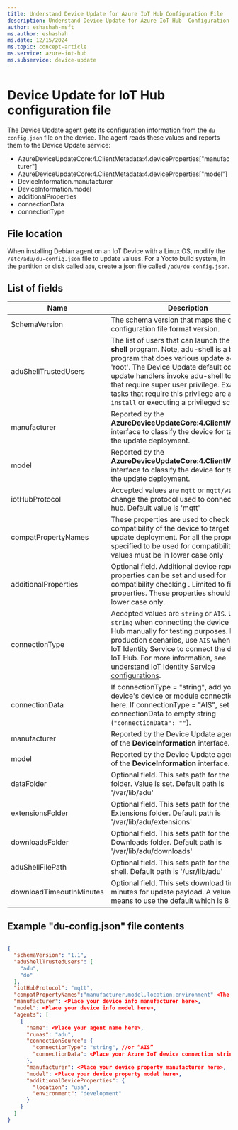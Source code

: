 ```yaml
---
title: Understand Device Update for Azure IoT Hub Configuration File
description: Understand Device Update for Azure IoT Hub  Configuration File.
author: eshashah-msft
ms.author: eshashah
ms.date: 12/15/2024
ms.topic: concept-article
ms.service: azure-iot-hub
ms.subservice: device-update
---
```


# Device Update for IoT Hub configuration file

The Device Update agent gets its configuration information from the `du-config.json` file on the device. The agent reads these values and reports them to the Device Update service:

* AzureDeviceUpdateCore:4.ClientMetadata:4.deviceProperties["manufacturer"]
* AzureDeviceUpdateCore:4.ClientMetadata:4.deviceProperties["model"]
* DeviceInformation.manufacturer
* DeviceInformation.model
* additionalProperties
* connectionData
* connectionType

## File location

When installing Debian agent on an IoT Device with a Linux OS, modify the `/etc/adu/du-config.json` file to update values. For a Yocto build system, in the partition or disk called `adu`, create a json file called `/adu/du-config.json`.

## List of fields

| Name |Description |
|-----------|--------------------|
| SchemaVersion | The schema version that maps the current configuration file format version. |
| aduShellTrustedUsers | The list of users that can launch the **adu-shell** program. Note, adu-shell is a broker program that does various update actions as 'root'. The Device Update default content update handlers invoke adu-shell to do tasks that require super user privilege. Examples of tasks that require this privilege are `apt-get install` or executing a privileged script. |
| manufacturer | Reported by the **AzureDeviceUpdateCore:4.ClientMetadata:4** interface to classify the device for targeting the update deployment. |
| model | Reported by the **AzureDeviceUpdateCore:4.ClientMetadata:4** interface to classify the device for targeting the update deployment. |
| iotHubProtocol| Accepted values are `mqtt` or `mqtt/ws` to change the protocol used to connect with IoT hub. Default value is 'mqtt' |
| compatPropertyNames | These properties are used to check for compatibility of the device to target the update deployment. For all the properties specified to be used for compatibility, the values must be in lower case only |
| additionalProperties | Optional field. Additional device reported properties can be set and used for compatibility checking . Limited to five device properties. These properties should be in lower case only. |
| connectionType | Accepted values are `string` or `AIS`. Use `string` when connecting the device to IoT Hub manually for testing purposes. For production scenarios, use `AIS` when using the IoT Identity Service to connect the device to IoT Hub. For more information, see [understand IoT Identity Service configurations](https://azure.github.io/iot-identity-service/configuration.html). |
| connectionData  |If connectionType = "string", add your IoT device's device or module connection string here. If connectionType = "AIS", set the connectionData to empty string (`"connectionData": ""`). |
| manufacturer | Reported by the Device Update agent as part of the **DeviceInformation** interface. |
| model | Reported by the Device Update agent as part of the **DeviceInformation** interface. |
|dataFolder| Optional field. This sets path for the ADU Data folder. Value is set. Default path is '/var/lib/adu'| 
|extensionsFolder| Optional field. This sets path for the ADU Extensions folder. Default path is '/var/lib/adu/extensions'|
|downloadsFolder| Optional field. This sets path for the ADU Downloads folder. Default path is '/var/lib/adu/downloads'|
|aduShellFilePath| Optional field. This sets path for the ADU shell. Default path is '/usr/lib/adu'|
|downloadTimeoutInMinutes| Optional field. This sets download timeout in minutes for update payload. A value of zero means to use the default which is 8 hours.|

## Example "du-config.json" file contents

```json

{
  "schemaVersion": "1.1",
  "aduShellTrustedUsers": [
    "adu",
    "do"
  ],
  "iotHubProtocol": "mqtt",
  "compatPropertyNames":"manufacturer,model,location,environment" <The property values must be in lower case only>,
  "manufacturer": <Place your device info manufacturer here>,
  "model": <Place your device info model here>,
  "agents": [
    {
      "name": <Place your agent name here>,
      "runas": "adu",
      "connectionSource": {
        "connectionType": "string", //or “AIS”
        "connectionData": <Place your Azure IoT device connection string here>
      },
      "manufacturer": <Place your device property manufacturer here>,
      "model": <Place your device property model here>,
      "additionalDeviceProperties": {
        "location": "usa",
        "environment": "development"
      }
    }
  ]
}

```
